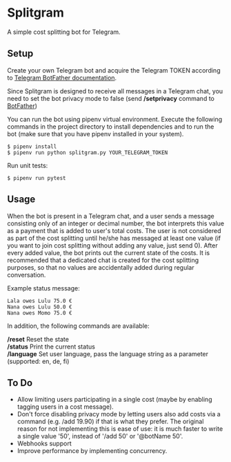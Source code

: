 # Splitgram

A simple cost splitting bot for Telegram.

## Setup

Create your own Telegram bot and acquire the Telegram TOKEN according to [Telegram BotFather documentation](https://core.telegram.org/bots#6-botfather).

Since Splitgram is designed to receive all messages in a Telegram chat, you need to set the bot privacy mode to false (send **/setprivacy** command to [BotFather](https://t.me/botfather))

You can run the bot using pipenv virtual environment. Execute the following commands in the project directory to install dependencies and to run the bot (make sure that you have pipenv installed in your system).

```
$ pipenv install
$ pipenv run python splitgram.py YOUR_TELEGRAM_TOKEN
```

Run unit tests:
```
$ pipenv run pytest
```

## Usage

When the bot is present in a Telegram chat, and a user sends a message consisting only of an integer or decimal number, the bot interprets this value as a payment that is added to user's total costs. The user is not considered as part of the cost splitting until he/she has messaged at least one value (if you want to join cost splitting without adding any value, just send 0). After every added value, the bot prints out the current state of the costs. It is recommended that a dedicated chat is created for the cost splitting purposes, so that no values are accidentally added during regular conversation. 

Example status message:

```
Lala owes Lulu 75.0 €
Nana owes Lulu 50.0 €
Nana owes Momo 75.0 €
```

In addition, the following commands are available:

**/reset** Reset the state<br/>
**/status** Print the current status<br/>
**/language** Set user language, pass the language string as a parameter (supported: en, de, fi)

## To Do
- Allow limiting users participating in a single cost (maybe by enabling tagging users in a cost message).
- Don't force disabling privacy mode by letting users also add costs via a command (e.g. /add 19.90) if that is what they prefer. The original reason for not implementing this is ease of use: it is much faster to write a single value '50', instead of '/add 50' or '@botName 50'.
- Webhooks support
- Improve performance by implementing concurrency.
